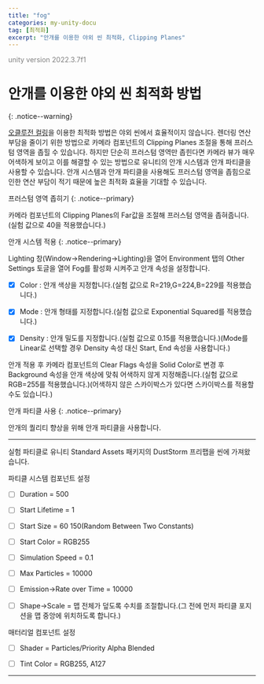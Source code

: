 ```yaml
---
title: "fog"
categories: my-unity-docu
tag: [최적화]
excerpt: "안개를 이용한 야외 씬 최적화, Clipping Planes"
---
```


<span style="color:gray">unity version 2022.3.7f1</span>

# 안개를 이용한 야외 씬 최적화 방법
{: .notice--warning}

<a href="https://dduriba.github.io/my-unity-docu/occlusion-culling-frustum-culling/" target="_blank">오클루전 컬링</a>을 이용한 최적화 방법은 야외 씬에서 효율적이지 않습니다. 렌더링 연산 부담을 줄이기 위한 방법으로 카메라 컴포넌트의 Clipping Planes 조절을 통해 프러스텀 영역을 좁힐 수 있습니다. 하지만 단순히 프러스텀 영역만 좁힌다면 카메라 뷰가 매우 어색하게 보이고 이를 해결할 수 있는 방법으로 유니티의 안개 시스템과 안개 파티클을 사용할 수 있습니다. 안개 시스템과 안개 파티클을 사용해도 프러스텀 영역을 좁힘으로 인한 연산 부담이 적기 때문에 높은 최적화 효율을 기대할 수 있습니다.

프러스텀 영역 좁히기
{: .notice--primary}

카메라 컴포넌트의 <span class="highlight-pencel-black">Clipping Planes</span>의 Far값을 조절해 프러스텀 영역을 좁혀줍니다.(실험 값으로 40을 적용했습니다.)

안개 시스템 적용
{: .notice--primary}

Lighting 창(<span class="highlight-black">Window</span>→<span class="highlight-black">Rendering</span>→<span class="highlight-black">Lighting</span>)을 열어 Environment 탭의 Other Settings 토글을 열어 <span class="highlight-pencel-black">Fog</span>를 활성화 시켜주고 안개 속성을 설정합니다.

- [X] <span class="highlight-black">Color</span> : 안개 색상을 지정합니다.(실험 값으로 R=219,G=224,B=229를 적용했습니다.)

- [X] <span class="highlight-black">Mode</span> : 안개 형태를 지정합니다.(실험 값으로 Exponential Squared를 적용했습니다.)

- [X] <span class="highlight-pencel-black">Density</span> : 안개 밀도를 지정합니다.(실험 값으로 0.15를 적용했습니다.)(Mode를 Linear로 선택할 경우 Density 속성 대신 Start, End 속성을 사용합니다.)

안개 적용 후 카메라 컴포넌트의 <span class="highlight-pencel-black">Clear Flags</span> 속성을 Solid Color로 변경 후 Background 속성을 안개 색상에 맞춰 어색하지 않게 지정해줍니다.(실험 값으로 RGB=255를 적용했습니다.)(어색하지 않은 스카이박스가 있다면 스카이박스를 적용할 수도 있습니다.)

안개 파티클 사용
{: .notice--primary}

안개의 퀄리티 향상을 위해 안개 <span class="highlight-pencel-black">파티클</span>을 사용합니다.

---

실험 파티클로 유니티 Standard Assets 패키지의 DustStorm 프리팹을 씬에 가져왔습니다.

파티클 시스템 컴포넌트 설정

- [ ] Duration = 500

- [ ] Start Lifetime = 1

- [ ] Start Size = 60 150(Random Between Two Constants)

- [ ] Start Color = RGB255

- [ ] Simulation Speed = 0.1

- [ ] Max Particles = 10000

- [ ] Emission→Rate over Time = 10000

- [ ] Shape→Scale = 맵 전체가 덮도록 수치를 조절합니다.(그 전에 먼저 파티클 포지션을 맵 중앙에 위치하도록 합니다.)

매터리얼 컴포넌트 설정

- [ ] Shader = Particles/Priority Alpha Blended

- [ ] Tint Color = RGB255, A127

---